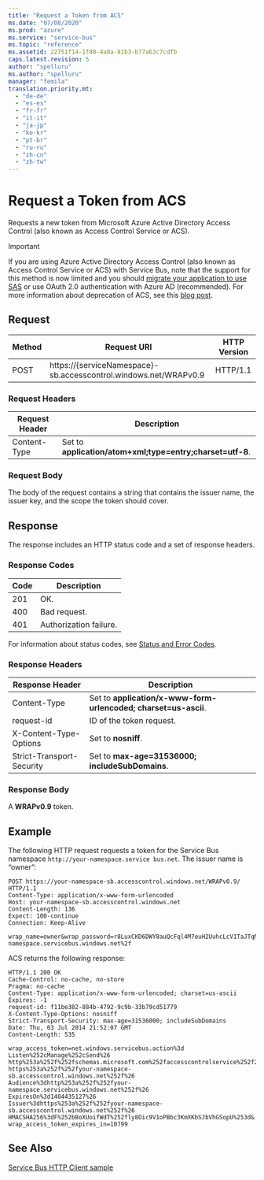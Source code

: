 ```yaml
---
title: "Request a Token from ACS"
ms.date: "07/08/2020"
ms.prod: "azure"
ms.service: "service-bus"
ms.topic: "reference"
ms.assetid: 22751f14-1f80-4a8a-81b3-b77a63c7cdfb
caps.latest.revision: 5
author: "spelluru"
ms.author: "spelluru"
manager: "femila"
translation.priority.mt: 
  - "de-de"
  - "es-es"
  - "fr-fr"
  - "it-it"
  - "ja-jp"
  - "ko-kr"
  - "pt-br"
  - "ru-ru"
  - "zh-cn"
  - "zh-tw"
---
```

# Request a Token from ACS
Requests a new token from Microsoft Azure Active Directory Access Control (also known as Access Control Service or ACS).  

> [!IMPORTANT]
> If you are using Azure Active Directory Access Control (also known as Access Control Service or ACS) with Service Bus, note that the support for this method is now limited and you should [migrate your application to use SAS](https://docs.microsoft.com/azure/service-bus-messaging/service-bus-migrate-acs-sas) or use OAuth 2.0 authentication with Azure AD (recommended). For more information about deprecation of ACS, see this [blog post](https://docs.microsoft.com/en-us/archive/blogs/servicebus/upcoming-changes-to-acs-enabled-namespaces).
  
## Request  
  
|Method|Request URI|HTTP Version|  
|------------|-----------------|------------------|  
|POST|https://{serviceNamespace}-sb.accesscontrol.windows.net/WRAPv0.9|HTTP/1.1|  
  
### Request Headers  
  
|Request Header|Description|  
|--------------------|-----------------|  
|Content-Type|Set to **application/atom+xml;type=entry;charset=utf-8**.|  
  
### Request Body  
 The body of the request contains a string that contains the issuer name, the issuer key, and the scope the token should cover.  
  
## Response  
 The response includes an HTTP status code and a set of response headers.  
  
### Response Codes  
  
|Code|Description|  
|----------|-----------------|  
|201|OK.|  
|400|Bad request.|  
|401|Authorization failure.|  
  
 For information about status codes, see [Status and Error Codes](https://msdn.microsoft.com/library/windowsazure/dd179382.aspx).  
  
### Response Headers  
  
|Response Header|Description|  
|---------------------|-----------------|  
|Content-Type|Set to **application/x-www-form-urlencoded; charset=us-ascii**.|  
|request-id|ID of the token request.|  
|X-Content-Type-Options|Set to **nosniff**.|  
|Strict-Transport-Security|Set to **max-age=31536000; includeSubDomains**.|  
  
### Response Body  
 A **WRAPv0.9** token.  
  
## Example  
 The following HTTP request requests a token for the Service Bus namespace `http://your-namespace.service bus.net`. The issuer name is “owner”:  
  
```  
POST https://your-namespace-sb.accesscontrol.windows.net/WRAPv0.9/ HTTP/1.1  
Content-Type: application/x-www-form-urlencoded  
Host: your-namespace-sb.accesscontrol.windows.net  
Content-Length: 136  
Expect: 100-continue  
Connection: Keep-Alive  
  
wrap_name=owner&wrap_password=r8LuxCKD6DWY8auQcFql4M7euH2UuhcLcV1TaJTqNNE%3d&wrap_scope=http%3a%2f%2fyour-namespace.servicebus.windows.net%2f  
```  
  
 ACS returns the following response:  
  
```  
HTTP/1.1 200 OK  
Cache-Control: no-cache, no-store  
Pragma: no-cache  
Content-Type: application/x-www-form-urlencoded; charset=us-ascii  
Expires: -1  
request-id: f11be382-884b-4792-9c9b-33b79cd51779  
X-Content-Type-Options: nosniff  
Strict-Transport-Security: max-age=31536000; includeSubDomains  
Date: Thu, 03 Jul 2014 21:52:07 GMT  
Content-Length: 535  
  
wrap_access_token=net.windows.servicebus.action%3d  
Listen%252cManage%252cSend%26  
http%253a%252f%252fschemas.microsoft.com%252faccesscontrolservice%252f2010%252f07%252fclaims%252fidentityprovider%3d  
https%253a%252f%252fyour-namespace-sb.accesscontrol.windows.net%252f%26  
Audience%3dhttp%253a%252f%252fyour-namespace.servicebus.windows.net%252f%26  
ExpiresOn%3d1404435127%26  
Issuer%3dhttps%253a%252f%252fyour-namespace-sb.accesscontrol.windows.net%252f%26  
HMACSHA256%3dF%252bBoXUoifWdT%252fly8Oic9V1oPBbc3KmXKbSJbVhGSopU%253d&  
wrap_access_token_expires_in=10799  
```  
  
## See Also  
 [Service Bus HTTP Client sample](https://code.msdn.microsoft.com/Service-Bus-HTTP-client-fe7da74a)
